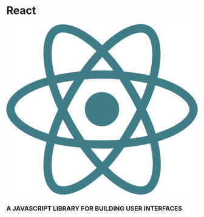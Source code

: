 # React

<img src="img/react.svg" class="spin logo" />

### A JAVASCRIPT LIBRARY FOR BUILDING USER INTERFACES